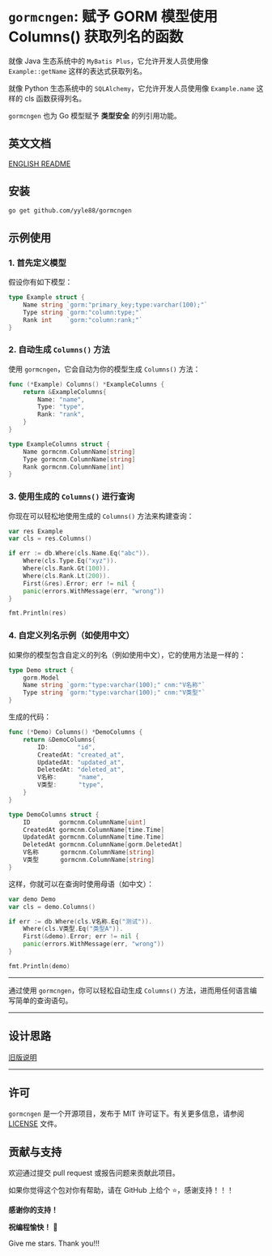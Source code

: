 # `gormcngen`: 赋予 GORM 模型使用 Columns() 获取列名的函数

就像 Java 生态系统中的 `MyBatis Plus`，它允许开发人员使用像 `Example::getName` 这样的表达式获取列名。

就像 Python 生态系统中的 `SQLAlchemy`，它允许开发人员使用像 `Example.name` 这样的 cls 函数获得列名。

`gormcngen` 也为 Go 模型赋予 **类型安全** 的列引用功能。

## 英文文档

[ENGLISH README](README.md)

## 安装

```bash
go get github.com/yyle88/gormcngen
```

## 示例使用

### 1. 首先定义模型

假设你有如下模型：

```go
type Example struct {
	Name string `gorm:"primary_key;type:varchar(100);"`
	Type string `gorm:"column:type;"`
	Rank int    `gorm:"column:rank;"`
}
```

### 2. 自动生成 `Columns()` 方法

使用 `gormcngen`，它会自动为你的模型生成 `Columns()` 方法：

```go
func (*Example) Columns() *ExampleColumns {
	return &ExampleColumns{
		Name: "name",
		Type: "type",
		Rank: "rank",
	}
}

type ExampleColumns struct {
	Name gormcnm.ColumnName[string]
	Type gormcnm.ColumnName[string]
	Rank gormcnm.ColumnName[int]
}
```

### 3. 使用生成的 `Columns()` 进行查询

你现在可以轻松地使用生成的 `Columns()` 方法来构建查询：

```go
var res Example
var cls = res.Columns()

if err := db.Where(cls.Name.Eq("abc")).
    Where(cls.Type.Eq("xyz")).
    Where(cls.Rank.Gt(100)).
    Where(cls.Rank.Lt(200)).
    First(&res).Error; err != nil {
    panic(errors.WithMessage(err, "wrong"))
}

fmt.Println(res)
```

### 4. 自定义列名示例（如使用中文）

如果你的模型包含自定义的列名（例如使用中文），它的使用方法是一样的：

```go
type Demo struct {
	gorm.Model
	Name string `gorm:"type:varchar(100);" cnm:"V名称"`
	Type string `gorm:"type:varchar(100);" cnm:"V类型"`
}
```

生成的代码：

```go
func (*Demo) Columns() *DemoColumns {
	return &DemoColumns{
		ID:        "id",
		CreatedAt: "created_at",
		UpdatedAt: "updated_at",
		DeletedAt: "deleted_at",
		V名称:      "name",
		V类型:      "type",
	}
}

type DemoColumns struct {
	ID        gormcnm.ColumnName[uint]
	CreatedAt gormcnm.ColumnName[time.Time]
	UpdatedAt gormcnm.ColumnName[time.Time]
	DeletedAt gormcnm.ColumnName[gorm.DeletedAt]
	V名称      gormcnm.ColumnName[string]
	V类型      gormcnm.ColumnName[string]
}
```

这样，你就可以在查询时使用母语（如中文）：

```go
var demo Demo
var cls = demo.Columns()

if err := db.Where(cls.V名称.Eq("测试")).
    Where(cls.V类型.Eq("类型A")).
    First(&demo).Error; err != nil {
    panic(errors.WithMessage(err, "wrong"))
}

fmt.Println(demo)
```

---

通过使用 `gormcngen`，你可以轻松自动生成 `Columns()` 方法，进而用任何语言编写简单的查询语句。

---

## 设计思路

[旧版说明](internal/docs/README_OLD_DOC.zh.md)

---

## 许可

`gormcngen` 是一个开源项目，发布于 MIT 许可证下。有关更多信息，请参阅 [LICENSE](LICENSE) 文件。

## 贡献与支持

欢迎通过提交 pull request 或报告问题来贡献此项目。

如果你觉得这个包对你有帮助，请在 GitHub 上给个 ⭐，感谢支持！！！

**感谢你的支持！**

**祝编程愉快！** 🎉

Give me stars. Thank you!!!
